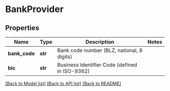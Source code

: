 # BankProvider

## Properties
Name | Type | Description | Notes
------------ | ------------- | ------------- | -------------
**bank_code** | **str** | Bank code number (BLZ, national, 8 digits) | 
**bic** | **str** | Business Identifier Code (defined in ISO-9362) | 

[[Back to Model list]](../README.md#documentation-for-models) [[Back to API list]](../README.md#documentation-for-api-endpoints) [[Back to README]](../README.md)


